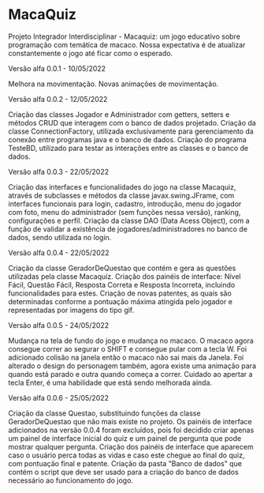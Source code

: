 # MacaQuiz
Projeto Integrador Interdisciplinar - Macaquiz: um jogo educativo sobre programação com temática de macaco. Nossa expectativa é de atualizar constantemente o jogo até ficar como o esperado.

Versão alfa 0.0.1 - 10/05/2022

Melhora na movimentação.
Novas animações de movimentação.

Versão alfa 0.0.2 - 12/05/2022

Criação das classes Jogador e Administrador com getters, setters e métodos CRUD que interagem com o banco de dados projetado.
Criação da classe ConnectionFactory, utilizada exclusivamente para gerenciamento da conexão entre programas java e o banco de dados.
Criação do programa TesteBD, utilizado para testar as interações entre as classes e o banco de dados.

Versão alfa 0.0.3 - 22/05/2022

Criação das interfaces e funcionalidades do jogo na classe Macaquiz, através de subclasses e métodos da classe javax.swing.JFrame, com interfaces funcionais para
  login, cadastro, introdução, menu do jogador com foto, menu do administrador (sem funções nessa versão), ranking, configurações e perfil.
Criação da classe DAO (Data Acess Object), com a função de validar a existência de jogadores/administradores no banco de dados, sendo utilizada no login.

Versão alfa 0.0.4 - 22/05/2022

Criação da classe GeradorDeQuestao que contém e gera as questões utilizadas pela classe Macaquiz.
Criação dos painéis de interface: Nível Fácil, Questão Fácil, Resposta Correta e Resposta Incorreta, incluindo funcionalidades para estes.
Criação de novas patentes, as quais são determinadas conforme a pontuação máxima atingida pelo jogador e representadas por imagens do tipo gif.


Versão alfa 0.0.5 - 24/05/2022

Mudança na tela de fundo do jogo e mudança no macaco. O macaco agora consegue correr ao segurar o SHIFT e consegue pular com a tecla W. Foi adicionado colisão na janela então o macaco não sai mais da Janela. Foi alterado o design do personagem também, agora existe uma animação para quando está parado e outra quando começa a correr. Cuidado ao apertar a tecla Enter, é uma habilidade que está sendo melhorada ainda.

Versão alfa 0.0.6 - 25/05/2022

Criação da classe Questao, substituindo funções da classe GeradorDeQuestao que não mais existe no projeto.
Os painéis de interface adicionados na versão 0.0.4 foram excluídos, pois foi decidido criar apenas um painel de interface inicial do quiz e um painel de pergunta que pode mostrar qualquer pergunta.
Criação dos painéis de interface que aparecem caso o usuário perca todas as vidas e caso este chegue ao final do quiz, com pontuação final e patente.
Criação da pasta "Banco de dados" que contém o script que deve ser usado para a criação do banco de dados necessário ao funcionamento do jogo.
